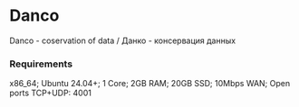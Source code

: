 # Danco

Danco - coservation of data / Данко - консервация данных

### Requirements

x86_64; Ubuntu 24.04+; 1 Core; 2GB RAM; 20GB SSD; 10Mbps WAN; Open ports TCP+UDP: 4001

